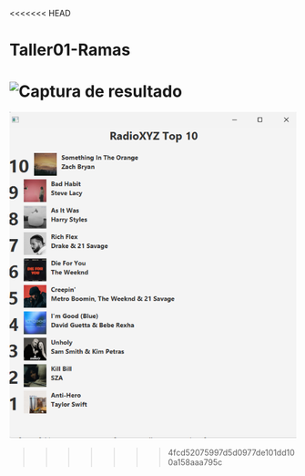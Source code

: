 <<<<<<< HEAD
# Taller01-Ramas



![Captura de resultado](img/cap_switch_artista_titulo.jpg
)
=======
![Captura de resultado](top_descendente.png)
>>>>>>> 4fcd52075997d5d0977de101dd100a158aaa795c
